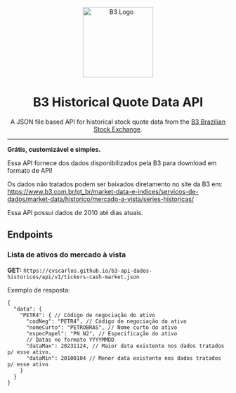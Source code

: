 <div align="center"><img alt="B3 Logo" src="https://upload.wikimedia.org/wikipedia/commons/d/d7/B3_logo.png" width="160" /></div>

<h1 align="center">B3 Historical Quote Data API</h1>
<p align="center">A JSON file based API for historical stock quote data from the <a href="http://www.b3.com.br/en_us/" target="_blank">B3 Brazilian Stock Exchange</a>.</p>

---

**Grátis, customizável e simples.**

Essa API fornece dos dados disponibilizados pela B3 para download em formato de API!

Os dados não tratados podem ser baixados diretamento no site da B3 em: https://www.b3.com.br/pt_br/market-data-e-indices/servicos-de-dados/market-data/historico/mercado-a-vista/series-historicas/

Essa API possui dados de 2010 até dias atuais.

## Endpoints

### Lista de ativos do mercado à vista
**GET:** `https://cvscarlos.github.io/b3-api-dados-historicos/api/v1/tickers-cash-market.json`

Exemplo de resposta:
```jsonc
{
  "data": {
    "PETR4": { // Código de negociação do ativo
      "codNeg": "PETR4", // Código de negociação do ativo
      "nomeCurto": "PETROBRAS", // Nome curto do ativo
      "especPapel": "PN N2", // Especificação do ativo
      // Datas no formato YYYYMMDD
      "dataMax": 20231124, // Maior data existente nos dados tratados p/ esse ativo. 
      "dataMin": 20100104 // Menor data existente nos dados tratados p/ esse ativo
    }
  }
}
```
